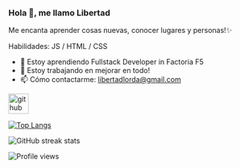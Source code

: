 ### Hola 👋, me llamo Libertad

Me encanta aprender cosas nuevas, conocer lugares y personas!✨


Habilidades: JS / HTML / CSS


- 🌱 Estoy aprendiendo Fullstack Developer in Factoria F5 
- 🔭 Estoy trabajando en mejorar en todo! 
- 📫 Cómo contactarme: libertadlorda@gmail.com 


[<img src='https://cdn.jsdelivr.net/npm/simple-icons@3.0.1/icons/github.svg' alt='github' height='40'>](https://github.com/libertadlorda)  

[![Top Langs](https://github-readme-stats.vercel.app/api/top-langs/?username=libertadlorda)](https://github.com/anuraghazra/github-readme-stats)

![GitHub streak stats](https://streak-stats.demolab.com/?user=libertadlorda)  

![Profile views](https://gpvc.arturio.dev/libertadlorda)  

